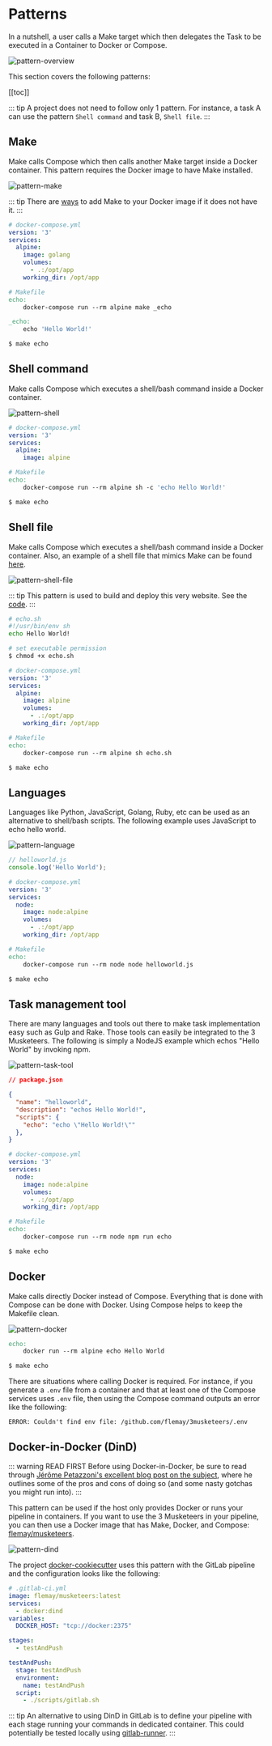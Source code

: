 # Patterns

In a nutshell, a user calls a Make target which then delegates the Task to be executed in a Container to Docker or Compose.

![pattern-overview](./assets/diagrams-pattern-overview.svg)

This section covers the following patterns:

[[toc]]

::: tip
A project does not need to follow only 1 pattern. For instance, a task A can use the pattern `Shell command` and task B, `Shell file`.
:::

## Make

Make calls Compose which then calls another Make target inside a Docker container. This pattern requires the Docker image to have Make installed.

![pattern-make](./assets/diagrams-pattern-make.svg)

::: tip
There are [ways][linkDocker] to add Make to your Docker image if it does not have it.
:::

```yaml
# docker-compose.yml
version: '3'
services:
  alpine:
    image: golang
    volumes:
      - .:/opt/app
    working_dir: /opt/app
```

```makefile
# Makefile
echo:
	docker-compose run --rm alpine make _echo

_echo:
	echo 'Hello World!'
```

```bash
$ make echo
```

## Shell command

Make calls Compose which executes a shell/bash command inside a Docker container.

![pattern-shell](./assets/diagrams-pattern-shell.svg)

```yaml
# docker-compose.yml
version: '3'
services:
  alpine:
    image: alpine
```

```makefile
# Makefile
echo:
	docker-compose run --rm alpine sh -c 'echo Hello World!'
```

```bash
$ make echo
```

## Shell file

Make calls Compose which executes a shell/bash command inside a Docker container. Also, an example of a shell file that mimics Make can be found [here][linkOtherTips].

![pattern-shell-file](./assets/diagrams-pattern-shell-file.svg)

::: tip
This pattern is used to build and deploy this very website. See the [code][link3MusketeersGitHub].
:::

```bash
# echo.sh
#!/usr/bin/env sh
echo Hello World!
```

```bash
# set executable permission
$ chmod +x echo.sh
```

```yaml
# docker-compose.yml
version: '3'
services:
  alpine:
    image: alpine
    volumes:
      - .:/opt/app
    working_dir: /opt/app
```

```makefile
# Makefile
echo:
	docker-compose run --rm alpine sh echo.sh
```

```bash
$ make echo
```

## Languages


Languages like Python, JavaScript, Golang, Ruby, etc can be used as an alternative to shell/bash scripts. The following example uses JavaScript to echo hello world.

![pattern-language](./assets/diagrams-pattern-language.svg)

```js
// helloworld.js
console.log('Hello World');
```

```yaml
# docker-compose.yml
version: '3'
services:
  node:
    image: node:alpine
    volumes:
      - .:/opt/app
    working_dir: /opt/app
```

```makefile
# Makefile
echo:
	docker-compose run --rm node node helloworld.js
```

```bash
$ make echo
```

## Task management tool

There are many languages and tools out there to make task implementation easy such as Gulp and Rake. Those tools can easily be integrated to the 3 Musketeers. The following is simply a NodeJS example which echos "Hello World" by invoking npm.

![pattern-task-tool](./assets/diagrams-pattern-task-tool.svg)

```json
// package.json

{
  "name": "helloworld",
  "description": "echos Hello World!",
  "scripts": {
    "echo": "echo \"Hello World!\""
  },
}
```

```yaml
# docker-compose.yml
version: '3'
services:
  node:
    image: node:alpine
    volumes:
      - .:/opt/app
    working_dir: /opt/app
```

```makefile
# Makefile
echo:
	docker-compose run --rm node npm run echo
```

```bash
$ make echo
```

## Docker

Make calls directly Docker instead of Compose. Everything that is done with Compose can be done with Docker. Using Compose helps to keep the Makefile clean.

![pattern-docker](./assets/diagrams-pattern-docker.svg)

```makefile
echo:
	docker run --rm alpine echo Hello World
```

```bash
$ make echo
```

There are situations where calling Docker is required. For instance, if you generate a `.env` file from a container and that at least one of the Compose services uses `.env` file, then using the Compose command outputs an error like the following:

```
ERROR: Couldn't find env file: /github.com/flemay/3musketeers/.env
```

## Docker-in-Docker (DinD)

::: warning READ FIRST
Before using Docker-in-Docker, be sure to read through [Jérôme Petazzoni's excellent blog post on the subject][linkDinD], where he outlines some of the pros and cons of doing so (and some nasty gotchas you might run into).
:::

This pattern can be used if the host only provides Docker or runs your pipeline in containers. If you want to use the 3 Musketeers in your pipeline, you can then use a Docker image that has Make, Docker, and Compose: [flemay/musketeers][linkMusketeersImage].

![pattern-dind](./assets/diagrams-pattern-dind.svg)

The project [docker-cookiecutter][linkCookiecutter] uses this pattern with the GitLab pipeline and the configuration looks like the following:

```yaml
# .gitlab-ci.yml
image: flemay/musketeers:latest
services:
  - docker:dind
variables:
  DOCKER_HOST: "tcp://docker:2375"

stages:
  - testAndPush

testAndPush:
  stage: testAndPush
  environment:
    name: testAndPush
  script:
    - ./scripts/gitlab.sh
```

::: tip
An alternative to using DinD in GitLab is to define your pipeline with each stage running your commands in dedicated container. This could potentially be tested locally using [gitlab-runner][linkGitlabRunner].
:::

[linkDocker]: docker
[linkOtherTips]: other-tips

[linkCookiecutter]: https://gitlab.com/flemay/docker-cookiecutter
[linkMusketeersImage]: https://cloud.docker.com/u/flemay/repository/docker/flemay/musketeers
[link3MusketeersGitHub]: https://github.com/flemay/3musketeers
[linkDinD]: https://jpetazzo.github.io/2015/09/03/do-not-use-docker-in-docker-for-ci/
[linkGitlabRunner]: https://gitlab.com/gitlab-org/gitlab-runner
